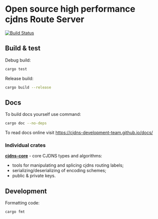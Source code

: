 # Open source high performance cjdns Route Server

[![Build Status](https://travis-ci.org/CJDNS-Development-Team/CJDNS.svg?branch=master)](https://travis-ci.org/CJDNS-Development-Team/CJDNS)

## Build & test

Debug build:

```bash
cargo test
```

Release build:

```bash
cargo build --release
```

## Docs
To build docs yourself use command:
```bash
cargo doc --no-deps
```
To read docs online visit https://cjdns-development-team.github.io/docs/

### Individual crates

[**cjdns-core**](cjdns-core/) - core CJDNS types and algorithms:
- tools for manipulating and splicing cjdns routing labels;
- serializing/deserializing of encoding schemes;
- public & private keys.

## Development

Formatting code:

```bash
cargo fmt
```
